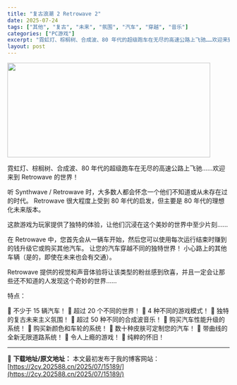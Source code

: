 ```yaml
---
title: "复古浪潮 2 Retrowave 2"
date: 2025-07-24
tags: ["其他", "复古", "未来", "氛围", "汽车", "穿越", "音乐"]
categories: ["PC游戏"]
excerpt: "霓虹灯、棕榈树、合成波、80 年代的超级跑车在无尽的高速公路上飞驰……欢迎来到 Retrowave 的世界！ 听 Synthwave / Retrowave 时，大多数人都会怀念一个他们不知道或从未存在过的时代。 Retrowave 很大程度上受到 80 年代的启发，但主要是 80 年代的理想化未来&hellip;"
layout: post
---
```


<img class="aligncenter size-full wp-image-15143" src="https://2cy.202588.cn/wp-content/uploads/2025/07/2025072410343912.webp" alt="" width="460" height="215" />

霓虹灯、棕榈树、合成波、80 年代的超级跑车在无尽的高速公路上飞驰……欢迎来到 Retrowave 的世界！

听 Synthwave / Retrowave 时，大多数人都会怀念一个他们不知道或从未存在过的时代。
Retrowave 很大程度上受到 80 年代的启发，但主要是 80 年代的理想化未来版本。

这款游戏为玩家提供了独特的体验，让他们沉浸在这个美妙的世界中至少片刻……

在 Retrowave 中，您首先会从一辆车开始，然后您可以使用每次运行结束时赚到的钱升级它或购买其他汽车。
让您的汽车穿越不同的独特世界！
小心路上的其他车辆（是的，即使在未来也会有交通）。

Retrowave 提供的视觉和声音体验将让该类型的粉丝感到欣喜，并且一定会让那些还不知道的人发现这个奇妙的世界……

特点：

🌴 不少于 15 辆汽车！
🌴 超过 20 个不同的世界！
🌴 4 种不同的游戏模式！
🌴 独特的复古未来主义氛围！
🌴 超过 50 种不同的合成波音乐！
🌴 购买汽车性能升级的系统！
🌴 购买新颜色和车轮的系统！
🌴 数十种皮肤可定制您的汽车！
🌴 带曲线的全新无限道路系统！
🌴 令人上瘾的游戏！
🌴 纯粹的怀旧！

---
📖 **下载地址/原文地址：** 本文最初发布于我的博客网站：[https://2cy.202588.cn/2025/07/15189/](https://2cy.202588.cn/2025/07/15189/)
